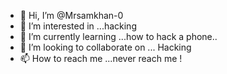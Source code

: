 - 👋 Hi, I’m @Mrsamkhan-0
- 👀 I’m interested in ...hacking 
- 🌱 I’m currently learning ...how to hack a phone..
- 💞️ I’m looking to collaborate on ... Hacking 
- 📫 How to reach me ...never reach me !

<!---
Mrsamkhan-0/Mrsamkhan-0 is a ✨ special ✨ repository because its `README.md` (this file) appears on your GitHub profile.
You can click the Preview link to take a look at your changes.
--->
